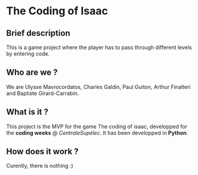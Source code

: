 # The Coding of Isaac

## Brief description
This is a game project where the player has to pass through different levels by entering code.

## Who are we ?

We are Ulysse Mavrocordatos, Charles Galdin, Paul Guiton, Arthur Finalteri and Baptiste Girard-Carrabin.

## What is it ?

This project is the MVP for the game The coding of isaac, developped for the __coding weeks__ @ *CentraleSupélec*.
It has been developped in **Python**.

## How does it work ?

Curently, there is nothing :)

